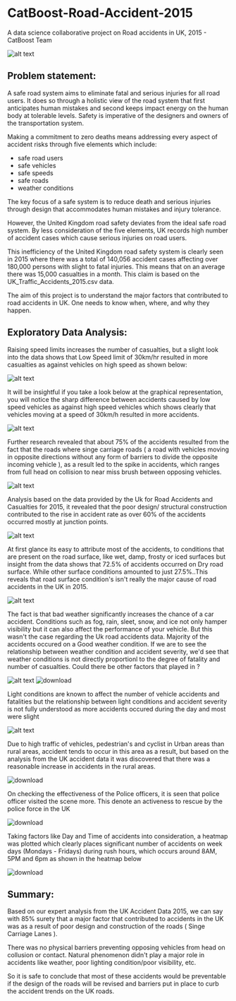 # CatBoost-Road-Accident-2015
A data science collaborative project on Road accidents in UK, 2015  - CatBoost Team

![alt text](https://github.com/Smartify-Tech/CatBoost-Road-Accident-2015/blob/main/images/road_accident_image.jpg?raw=true)

## Problem statement: 
A safe road system aims to eliminate fatal and serious injuries for all road users. It does so through a holistic view of the road system that first anticipates human mistakes and second keeps impact energy on the human body at tolerable levels. Safety is imperative of the designers and owners of the transportation system.

Making a commitment to zero deaths means addressing every aspect of accident risks through five elements which include:
* safe road users
* safe vehicles
* safe speeds
* safe roads
* weather conditions

The key focus of a safe system is to reduce death and serious injuries through design that accommodates human mistakes and injury tolerance.

However, the United Kingdom road safety deviates from the ideal safe road system. By less consideration of the five elements, UK records high number of accident cases which cause serious injuries on road users.

This inefficiency of the United Kingdom road safety system is clearly seen in 2015 where there was a total of 140,056 accident cases affecting over 180,000 persons with slight to fatal injuries. This means that on an average there was 15,000 casualties in a month. This claim is based on the UK_Traffic_Accidents_2015.csv data.

The aim of this project is to understand the major factors that contributed to road accidents in UK. One needs to know when, where, and why they happen.

## Exploratory Data Analysis:
Raising speed limits increases the number of casualties, but a slight look into the data shows that Low Speed limit of 30km/hr resulted in more casualties as against vehicles on high speed as shown below:

![alt text](https://github.com/Smartify-Tech/CatBoost-Road-Accident-2015/blob/main/images/casualties_by_speed.png?raw=true)

It will be insightful if you take a look below at the graphical representation, you will notice the sharp difference between accidents caused by low speed vehicles as against high speed vehicles which shows clearly that vehicles moving at a speed of 30km/h resulted in more accidents.

![alt text](https://github.com/Smartify-Tech/CatBoost-Road-Accident-2015/blob/main/images/speed_on_severity.png?raw=true)

Further research revealed that about 75% of the accidents resulted  from the fact that the roads where singe carriage roads ( a road with vehicles moving in opposite directions without any form of barriers to divide the opposite incoming vehicle ), as a result led to the spike in accidents, which ranges from full head on collision to near miss brush between opposing vehicles.

![alt text](https://github.com/Smartify-Tech/CatBoost-Road-Accident-2015/blob/main/images/casualties_by_road_type.png?casualties_by_road_type.pngraw=true)

Analysis based on the data provided by the Uk for Road Accidents and Casualties for 2015, it revealed that the poor design/ structural construction contributed to the rise in accident rate as over 60% of the accidents occurred mostly at junction points.

![alt text](https://github.com/Smartify-Tech/CatBoost-Road-Accident-2015/blob/main/images/casualites_by_junction_details.png?raw=true)

At first glance its easy to attribute most of the accidents, to conditions that are present on the road surface, like wet, damp, frosty or iced surfaces but insight from the data shows that 72.5% of accidents occurred on Dry road surface. While other surface conditions amounted to just 27.5%..This reveals that road surface condition's isn't really the major cause of road accidents in the UK in 2015.

![alt text](https://github.com/Smartify-Tech/CatBoost-Road-Accident-2015/blob/main/images/accident_by_surface_condition.png?raw=true)

The fact is that bad weather significantly increases the chance of a car accident. Conditions such as fog, rain, sleet, snow, and ice not only hamper visibility but it can also affect the performance of your vehicle. But this wasn't the case regarding the Uk road accidents data. Majority of the accidents occured on a Good weather condition. If we are to see the relationship between weather condition and accident severity, we'd see that weather conditions is not directly proportionl to the degree of fatality and number of casualties. Could there be other factors that played in ?

![alt text](https://github.com/Smartify-Tech/CatBoost-Road-Accident-2015/blob/main/images/analysis_on_weather_condition.png?raw=true)
![download](https://user-images.githubusercontent.com/67028610/155322949-f6324b98-3de8-409a-9939-3250b424c753.png)

Light conditions are known to affect the number of vehicle accidents and fatalities but the relationship between light conditions and accident severity is not fully understood as more accidents occured during the day and most were slight

![alt text](https://github.com/Smartify-Tech/CatBoost-Road-Accident-2015/blob/main/images/light_conditions.png?raw=true)

Due to high traffic of vehicles, pedestrian's and cyclist  in Urban areas than rural areas, accident tends to occur in this area as a result, but based on the analysis from the UK accident data it was discovered that there was a reasonable increase in accidents in the rural areas.

![download](https://user-images.githubusercontent.com/67028610/155323447-d0b74ea4-77d9-45ea-8766-5425bb5d3e3c.png)

On checking the effectiveness of the Police officers, it is seen that police officer visited the scene more. This denote an activeness to rescue by the police force in the UK

![download](https://user-images.githubusercontent.com/67028610/155324063-ba8578b0-938c-4ce5-ad95-872953c4c97a.png)

Taking factors like Day and Time of accidents into consideration, a heatmap was plotted which clearly places significant number of accidents on week days (Mondays - Fridays) during rush hours, which occurs around 8AM, 5PM and 6pm as shown in the heatmap below


![download](https://user-images.githubusercontent.com/67028610/155330390-83ec082b-a956-492d-b483-3b864447ae36.png)

## Summary:
Based on our expert analysis from the UK Accident Data 2015, we can say with 85% surety that a major factor that contributed to accidents in the UK was as a result of poor design and construction of the roads ( Singe Carriage Lanes ).

There was no physical barriers preventing opposing vehicles from head on collusion or contact. Natural phenomenon didn't play a major role in accidents like weather, poor lighting  condition/poor visibility, etc.

So it is safe to conclude that most of these accidents would be preventable if the design of the roads will be revised and barriers put in place to curb the accident trends on the UK roads. 

